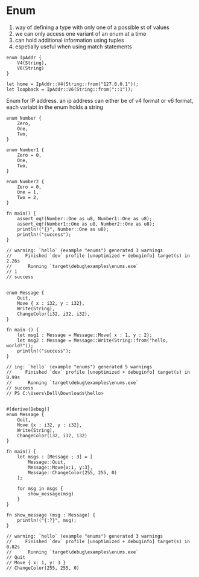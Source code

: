 # Enum

1. way of defining a type with only one of a possible st of values
2. we can only access one variant of an enum at a time
3. can hold additional information using tuples
4. espetially useful when using match statements

```
enum IpAddr {
    V4(String),
    V6(String)
}

let home = IpAddr::V4(String::from("127.0.0.1"));
let loopback = IpAddr::V6(String::from("::1"));
```

Enum for IP address. an ip address can either be of v4 format or v6 format, each variabt in the enum holds a string

```
enum Number {
    Zero,
    One,
    Two,
}

enum Number1 {
    Zero = 0,
    One,
    Two,
}

enum Number2 {
    Zero = 0,
    One = 1,
    Two = 2,
}

fn main() {
    assert_eq!(Number::One as u8, Number1::One as u8);
    assert_eq!(Number1::One as u8, Number2::One as u8);
    println!("{}", Number::One as u8);
    println!("success");
}

// warning: `hello` (example "enums") generated 3 warnings
//     Finished `dev` profile [unoptimized + debuginfo] target(s) in 2.26s
//      Running `target\debug\examples\enums.exe`
// 1
// success
```


```

enum Message {
    Quit,
    Move { x : i32, y : i32},
    Write(String),
    ChangeColor(i32, i32, i32),
}

fn main () {
    let msg1 : Message = Message::Move{ x : 1, y : 2};
    let msg2 : Message = Message::Write(String::from("hello, world!"));
    println!("success");
}

// ing: `hello` (example "enums") generated 5 warnings
//     Finished `dev` profile [unoptimized + debuginfo] target(s) in 0.99s
//      Running `target\debug\examples\enums.exe`
// success
// PS C:\Users\Dell\Downloads\hello> 
```

```

#[derive(Debug)]
enum Message {
    Quit,
    Move {x : i32, y : i32},
    Write(String),
    ChangeColor(i32, i32, i32)
}

fn main() {
    let msgs : [Message ; 3] = [
        Message::Quit,
        Message::Move{x:1, y:3},
        Message::ChangeColor(255, 255, 0)
    ];

    for msg in msgs {
        show_message(msg)
    }
}

fn show_message (msg : Message) {
    println!("{:?}", msg);
} 

// warning: `hello` (example "enums") generated 3 warnings
//     Finished `dev` profile [unoptimized + debuginfo] target(s) in 0.82s
//      Running `target\debug\examples\enums.exe`
// Quit
// Move { x: 1, y: 3 }
// ChangeColor(255, 255, 0)
```